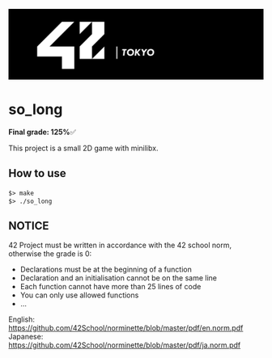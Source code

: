 ![](https://github.com/Sur1ive/42tokyo_piscine/blob/master/42.png)
# so_long
**Final grade: 125%**:white_check_mark:</br>

This project is a small 2D game with minilibx.

## How to use
```
$> make
$> ./so_long
```

## NOTICE 
42 Project must be written in accordance with the 42 school norm, otherwise the grade is 0:
* Declarations must be at the beginning of a function
* Declaration and an initialisation cannot be on the same line
* Each function cannot have more than 25 lines of code
* You can only use allowed functions
* ...

English: https://github.com/42School/norminette/blob/master/pdf/en.norm.pdf <br />
Japanese: https://github.com/42School/norminette/blob/master/pdf/ja.norm.pdf
